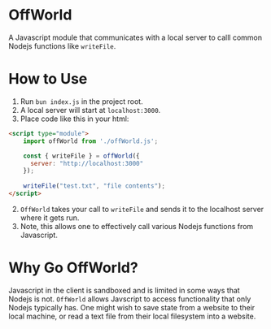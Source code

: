 # OffWorld

A Javascript module that communicates with a local server to calll common Nodejs functions like `writeFile`. 

# How to Use

1. Run `bun index.js` in the project root.
2. A local server will start at `localhost:3000`.
3. Place code like this in your html:

```html
<script type="module">
    import offWorld from './offWorld.js';

    const { writeFile } = offWorld({
      server: "http://localhost:3000" 
    });
    
    writeFile("test.txt", "file contents");
</script>
```

2. `OffWorld` takes your call to `writeFile` and sends it to the localhost server where it gets run.
3. Note, this allows one to effectively call various Nodejs functions from Javascript.

# Why Go OffWorld?

Javascript in the client is sandboxed and is limited in some ways that Nodejs is not. `OffWorld` allows Javscript to access functionality that only Nodejs typically has. One might wish to save state from a website to their local machine, or read a text file from their local filesystem into a website.
